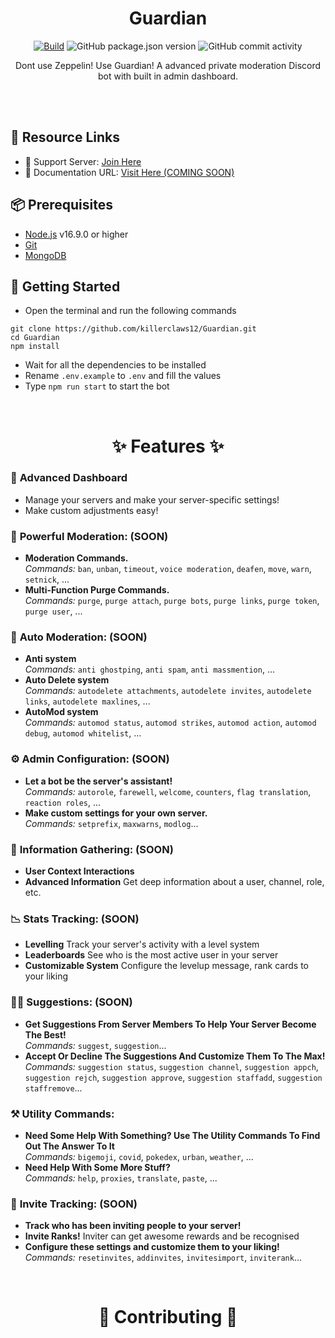 <h1 align="center">
  Guardian
  <br>
</h1>

<p align="center">
<a href="https://github.com/killerclaws12/Guardian/actions/workflows/build.yml"><img src="https://github.com/killerclaws12/Guardian/actions/workflows/built.yml/badge.svg" alt="Build"></a
<img src="https://img.shields.io/github/license/killerclaws12/Guardian?label=License" alt="GitHub">
<img src="https://img.shields.io/github/package-json/v/killerclaws12/Guardian?label=Version" alt="GitHub package.json version">
<img src="https://img.shields.io/github/commit-activity/w/killerclaws12/Guardian?label=Commit%20Activity" alt="GitHub commit activity">
</p>

<p align="center">Dont use Zeppelin! Use Guardian! A advanced private moderation Discord bot with built in admin dashboard.</p>

<br>
<br>

## 🔗 Resource Links
- 🤝 Support Server: [Join Here](https://discord.gg/Raa9VUZKhk)
- 📂 Documentation URL: [Visit Here (COMING SOON)](https://google.com)

## 📦 Prerequisites

- [Node.js](https://nodejs.org/en/) v16.9.0 or higher
- [Git](https://git-scm.com/downloads)
- [MongoDB](https://www.mongodb.com)

## 🚀 Getting Started

- Open the terminal and run the following commands

```
git clone https://github.com/killerclaws12/Guardian.git
cd Guardian
npm install
```

- Wait for all the dependencies to be installed
- Rename `.env.example` to `.env` and fill the values
- Type `npm run start` to start the bot

<br>

<h1 align="center"> ✨ Features ✨ </h1>

### 📡 **Advanced Dashboard**

- Manage your servers and make your server-specific settings!
- Make custom adjustments easy!

### 🛑 **Powerful Moderation: (SOON)**

- **Moderation Commands.** <br /> _Commands:_ `ban`, `unban`, `timeout`, `voice moderation`, `deafen`, `move`, `warn`, `setnick`, ...
- **Multi-Function Purge Commands.** <br /> _Commands:_ `purge`, `purge attach`, `purge bots`, `purge links`, `purge token`, `purge user`, ...

### 🤖 **Auto Moderation: (SOON)**

- **Anti system** <br /> _Commands:_ `anti ghostping`, `anti spam`, `anti massmention`, ...
- **Auto Delete system** <br /> _Commands:_ `autodelete attachments`, `autodelete invites`, `autodelete links`, `autodelete maxlines`, ...
- **AutoMod system** <br /> _Commands:_ `automod status`, `automod strikes`, `automod action`, `automod debug`, `automod whitelist`, ...

### ⚙️ **Admin Configuration: (SOON)**

- **Let a bot be the server's assistant!** <br /> _Commands:_ `autorole`, `farewell`, `welcome`, `counters`, `flag translation`, `reaction roles`, ...
- **Make custom settings for your own server.** <br /> _Commands:_ `setprefix`, `maxwarns`, `modlog`...

### 💁 **Information Gathering: (SOON)**

- **User Context Interactions**
- **Advanced Information** Get deep information about a user, channel, role, etc.

### 📉 **Stats Tracking: (SOON)**

- **Levelling** Track your server's activity with a level system
- **Leaderboards** See who is the most active user in your server
- **Customizable System** Configure the levelup message, rank cards to your liking

### 🙋‍♂️ **Suggestions: (SOON)**

- **Get Suggestions From Server Members To Help Your Server Become The Best!** <br /> _Commands:_ `suggest`, `suggestion`...
- **Accept Or Decline The Suggestions And Customize Them To The Max!** <br /> _Commands:_ `suggestion status`, `suggestion channel`, `suggestion appch`, `suggestion rejch`, `suggestion approve`, `suggestion staffadd`, `suggestion staffremove`...

### ⚒️ **Utility Commands:**

- **Need Some Help With Something? Use The Utility Commands To Find Out The Answer To It** <br /> _Commands:_ `bigemoji`, `covid`, `pokedex`, `urban`, `weather`, ...
- **Need Help With Some More Stuff?** <br /> _Commands:_ `help`, `proxies`, `translate`, `paste`, ...

### 📨 **Invite Tracking: (SOON)**

- **Track who has been inviting people to your server!**
- **Invite Ranks!** Inviter can get awesome rewards and be recognised
- **Configure these settings and customize them to your liking!** <br /> _Commands:_ `resetinvites`, `addinvites`, `invitesimport`, `inviterank`...

<br>

<h1 align="center"> 🤝 Contributing 🤝 </h1>
